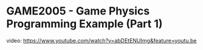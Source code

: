 # GAME2005 - Game Physics Programming Example (Part 1)
video: https://www.youtube.com/watch?v=abDEtENUImg&feature=youtu.be

